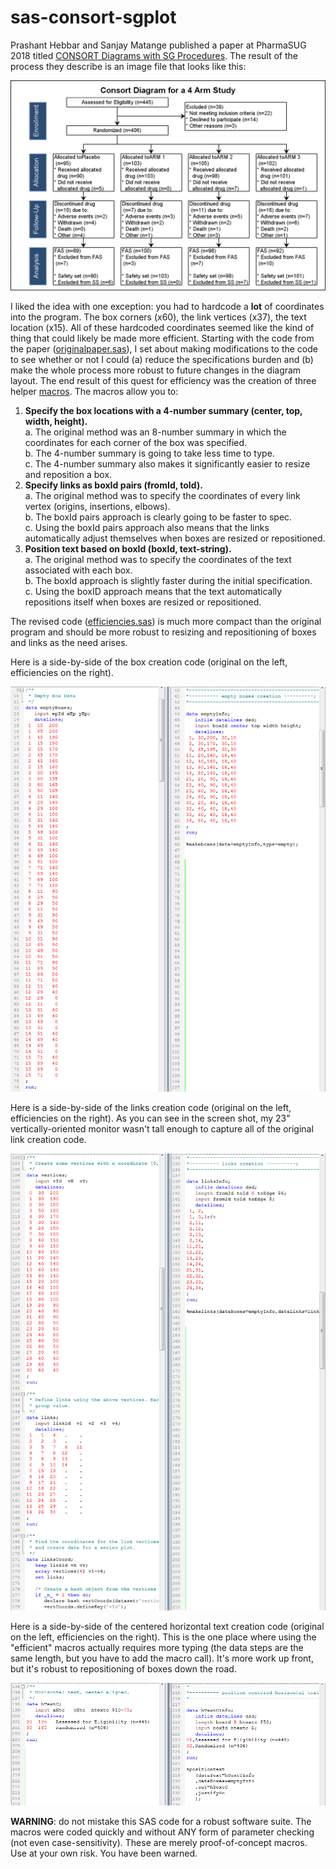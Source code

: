 # sas-consort-sgplot

Prashant Hebbar and Sanjay Matange published a paper at PharmaSUG 2018 titled [CONSORT Diagrams with SG Procedures](https://www.lexjansen.com/pharmasug/2018/DV/PharmaSUG-2018-DV24.pdf). The result of the process they describe is an image file that looks like this:

![consort via sgplot](https://github.com/srosanba/sas-consort-sgplot/blob/master/img/originalpaper.png)

I liked the idea with one exception: you had to hardcode a **lot** of coordinates into the program. The box corners (x60), the link vertices (x37), the text location (x15). All of these hardcoded coordinates seemed like the kind of thing that could likely be made more efficient. Starting with the code from the paper ([originalpaper.sas](https://github.com/srosanba/sas-consort-sgplot/blob/master/originalpaper.sas)), I set about making modifications to the code to see whether or not I could (a) reduce the specifications burden and (b) make the whole process more robust to future changes in the diagram layout. The end result of this quest for efficiency was the creation of three helper [macros](https://github.com/srosanba/sas-consort-sgplot/tree/master/macros). The macros allow you to:

1. **Specify the box locations with a 4-number summary (center, top, width, height).**  
  a. The original method was an 8-number summary in which the coordinates for each corner of the box was specified.  
  b. The 4-number summary is going to take less time to type.  
  c. The 4-number summary also makes it significantly easier to resize and reposition a box.  
1. **Specify links as boxId pairs (fromId, toId).**  
  a. The original method was to specify the coordinates of every link vertex (origins, insertions, elbows).  
  b. The boxId pairs approach is clearly going to be faster to spec.  
  c. Using the boxId pairs approach also means that the links automatically adjust themselves when boxes are resized or repositioned.
1. **Position text based on boxId (boxId, text-string).**  
  a. The original method was to specify the coordinates of the text associated with each box.  
  b. The boxId approach is slightly faster during the initial specification.  
  c. Using the boxID approach means that the text automatically repositions itself when boxes are resized or repositioned.

The revised code ([efficiencies.sas](https://github.com/srosanba/sas-consort-sgplot/blob/master/efficiencies.sas)) is much more compact than the original program and should be more robust to resizing and repositioning of boxes and links as the need arises. 

Here is a side-by-side of the box creation code (original on the left, efficiencies on the right).

<kbd>
   <img src="https://github.com/srosanba/sas-consort-sgplot/blob/master/img/boxesempty.png">
</kbd>


Here is a side-by-side of the links creation code (original on the left, efficiencies on the right). As you can see in the screen shot, my 23" vertically-oriented monitor wasn't tall enough to capture all of the original link creation code.

<kbd>
   <img src="https://github.com/srosanba/sas-consort-sgplot/blob/master/img/links.png">
</kbd>


Here is a side-by-side of the centered horizontal text creation code (original on the left, efficiencies on the right). This is the one place where using the "efficient" macros actually requires more typing (the data steps are the same length, but you have to add the macro call). It's more work up front, but it's robust to repositioning of boxes down the road. 

<kbd>
   <img src="https://github.com/srosanba/sas-consort-sgplot/blob/master/img/texthc.png">
</kbd>



**WARNING**: do not mistake this SAS code for a robust software suite. The macros were coded quickly and without ANY form of parameter checking (not even case-sensitivity). These are merely proof-of-concept macros. Use at your own risk. You have been warned.

